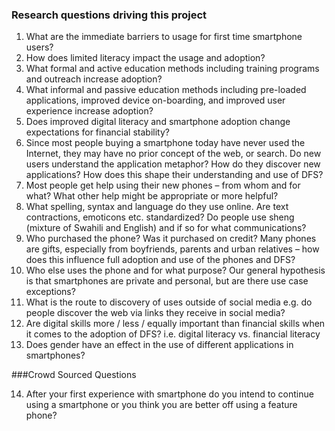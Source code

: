 ### Research questions driving this project
1. What are the immediate barriers to usage for first time smartphone users?
2. How does limited literacy impact the usage and adoption?
3. What formal and active education methods including training programs and outreach increase adoption?
4. What informal and passive education methods including pre-loaded applications, improved device on-boarding, and improved user experience increase adoption?
5. Does improved digital literacy and smartphone adoption change expectations for financial stability?
6. Since most people buying a smartphone today have never used the Internet, they may have no prior concept of the web, or search. Do new users understand the application metaphor? How do they discover new applications? How does this shape their understanding and use of DFS?
7. Most people get help using their new phones – from whom and for what? What other help might be appropriate or more helpful?
8. What spelling, syntax and language do they use online. Are text contractions, emoticons etc. standardized? Do people use sheng (mixture of Swahili and English) and if so for what communications?
9. Who purchased the phone? Was it purchased on credit? Many phones are gifts, especially from boyfriends, parents and urban relatives – how does this influence full adoption and use of the phones and DFS?
10. Who else uses the phone and for what purpose? Our general hypothesis is that smartphones are private and personal, but are there use case exceptions?
11. What is the route to discovery of uses outside of social media e.g. do people discover the web via links they receive in social media?
12. Are digital skills more / less / equally important than financial skills when it comes to the adoption of DFS? i.e. digital literacy vs. financial literacy
13. Does gender have an effect in the use of different applications in smartphones?


###Crowd Sourced Questions

14. After your first experience with smartphone do you intend to continue using a smartphone or you think you are better off using a feature phone?
